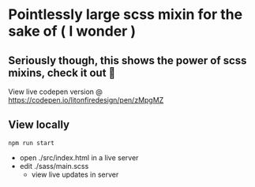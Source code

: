 # Pointlessly large scss mixin for the sake of ( I wonder )

## Seriously though, this shows the power of scss mixins, check it out 🚀

View live codepen version @ https://codepen.io/litonfiredesign/pen/zMpgMZ

## View locally
`npm run start`  

- open ./src/index.html in a live server  
- edit ./sass/main.scss  
  - view live updates in server  

